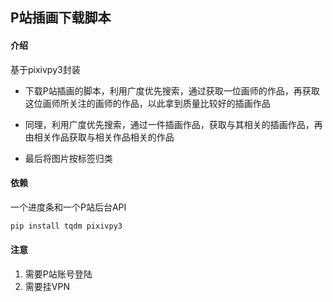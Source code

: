 ## P站插画下载脚本
#### 介绍
基于pixivpy3封装

+ 下载P站插画的脚本，利用广度优先搜索，通过获取一位画师的作品，再获取这位画师所关注的画师的作品，以此拿到质量比较好的插画作品

+ 同理，利用广度优先搜索，通过一件插画作品，获取与其相关的插画作品，再由相关作品获取与相关作品相关的作品

+ 最后将图片按标签归类

#### 依赖
一个进度条和一个P站后台API
```bash
pip install tqdm pixivpy3
```

#### 注意
1. 需要P站账号登陆
2. 需要挂VPN